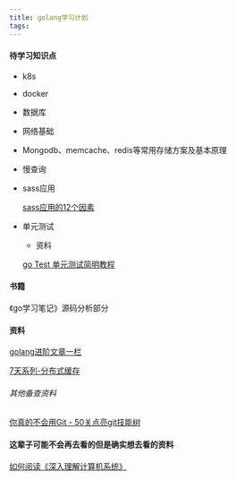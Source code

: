 ```yaml
---
title: golang学习计划
tags:
---
```


#### 待学习知识点

- k8s

- docker

- 数据库

- 网络基础

- Mongodb、memcache、redis等常用存储方案及基本原理

- 慢查询

- sass应用

  [sass应用的12个因素](https://12factor.net/zh_cn/)

- 单元测试

  - 资料

  [go Test 单元测试简明教程](https://geektutu.com/post/quick-go-test.html)

  

  

#### 书籍

《go学习笔记》源码分析部分

#### 资料

[golang进阶文章一栏](https://zhuanlan.zhihu.com/p/267562194)

[7天系列-分布式缓存](https://geektutu.com/post/geecache-day1.html)

###### 其他备查资料

[你真的不会用Git - 50关点亮git技能树](https://www.jianshu.com/p/c53e9e37634c)



#### 这辈子可能不会再去看的但是确实想去看的资料

[如何阅读《深入理解计算机系统》](https://www.zhihu.com/question/20402534/answer/124344760)


